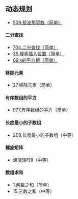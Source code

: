 ## 动态规划

- [509.斐波那契数（简单）](https://github.com/Capactity/blog/blob/master/algorithm/array/704-二分查找.md)

#### 二分查找

- [704.二分查找（简单）](https://github.com/Capactity/blog/blob/master/algorithm/array/704-二分查找.md)
- [35.搜索插入位置（简单）](https://github.com/Capactity/blog/blob/master/algorithm/array/35-搜索插入位置.md)
- [69.x的平方根（简单）](https://github.com/Capactity/blog/blob/master/algorithm/array/69-x的平方根.md)

#### 移除元素

- 27.移除元素（简单）

#### 有序数组的平方

- 977.有序数组的平方（简单）

#### 长度最小的子数组

- 209.长度最小的子数组（中等）

#### 螺旋矩阵

- 螺旋矩阵II（中等）

#### 数组求和

- 1.两数之和（简单）
- 15.三数之和（中等）

